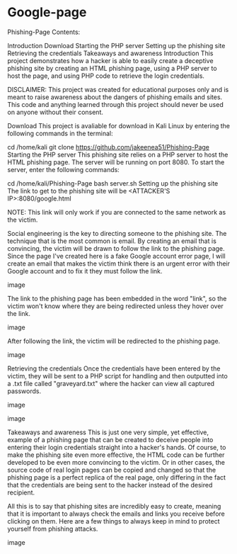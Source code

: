 # Google-page
Phishing-Page
Contents:

Introduction
Download
Starting the PHP server
Setting up the phishing site
Retrieving the credentials
Takeaways and awareness
Introduction
This project demonstrates how a hacker is able to easily create a deceptive phishing site by creating an HTML phishing page, using a PHP server to host the page, and using PHP code to retrieve the login credentials.

DISCLAIMER: This project was created for educational purposes only and is meant to raise awareness about the dangers of phishing emails and sites. This code and anything learned through this project should never be used on anyone without their consent.

Download
This project is avaliable for download in Kali Linux by entering the following commands in the terminal:

cd /home/kali
git clone https://github.com/jakeenea51/Phishing-Page
Starting the PHP server
This phishing site relies on a PHP server to host the HTML phishing page. The server will be running on port 8080. To start the server, enter the following commands:

cd /home/kali/Phishing-Page
bash server.sh
Setting up the phishing site
The link to get to the phishing site will be <ATTACKER'S IP>:8080/google.html

NOTE: This link will only work if you are connected to the same network as the victim.

Social engineering is the key to directing someone to the phishing site. The technique that is the most common is email. By creating an email that is convincing, the victim will be drawn to follow the link to the phishing page. Since the page I've created here is a fake Google account error page, I will create an email that makes the victim think there is an urgent error with their Google account and to fix it they must follow the link.

image

The link to the phishing page has been embedded in the word "link", so the victim won't know where they are being redirected unless they hover over the link.

image

After following the link, the victim will be redirected to the phishing page.

image

Retrieving the credentials
Once the credentials have been entered by the victim, they will be sent to a PHP script for handling and then outputted into a .txt file called "graveyard.txt" where the hacker can view all captured passwords.

image

image

Takeaways and awareness
This is just one very simple, yet effective, example of a phishing page that can be created to deceive people into entering their login credentials straight into a hacker's hands. Of course, to make the phishing site even more effective, the HTML code can be further developed to be even more convincing to the victim. Or in other cases, the source code of real login pages can be copied and changed so that the phishing page is a perfect replica of the real page, only differing in the fact that the credentials are being sent to the hacker instead of the desired recipient.

All this is to say that phishing sites are incredibly easy to create, meaning that it is important to always check the emails and links you receive before clicking on them. Here are a few things to always keep in mind to protect yourself from phishing attacks.

image
